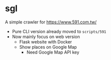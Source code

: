 # sgl

A simple crawler for <https://www.591.com.tw/>

- Pure CLI version already moved to `scripts/591`
- Now mainly focus on web version
    - Flask website with Docker
    - Show places on Google Map
        - Need Google Map API key
